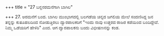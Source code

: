 +++
title = "27 ಬನ್ದನರಮನೆಗಾಗಿ ಬಾಗಿಲ"

+++
27. ಅರಮನೆಗೆ ಬಂದ. ಬಾಗಿಲ ಮುಂಭಾಗದಲ್ಲಿ ಬಲಗಡೆಯ ಚಿನ್ನದ ಜಗಲಿಯ ಮೇಲೆ ಸಂದಣಿಸಿದ್ದ ಜನ ತನ್ನನ್ನು ಕುತೂಹಲದಿಂದ ನೋಡುತ್ತಿರಲು ದ್ವಾರಪಾಲಕರಿಗೆ "ಇಂದು ನಾವು ಉತ್ತರದ ರಾಜರ ಕಡೆಯಿಂದ ಬಂದಿದ್ದೇವೆ. ನಿಮ್ಮ ಒಡೆಯರಿಗೆ ಹೇಳಿರಿ" ಎಂದ. ಆಗ ದ್ವಾರಪಾಲಕನು ಬಂದು ವಿಭೀಷಣನನ್ನು ಕಂಡ.